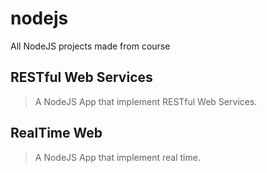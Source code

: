 # nodejs
All NodeJS projects made from course

## RESTful Web Services
> A NodeJS App that implement RESTful Web Services.

## RealTime Web
> A NodeJS App that implement real time.